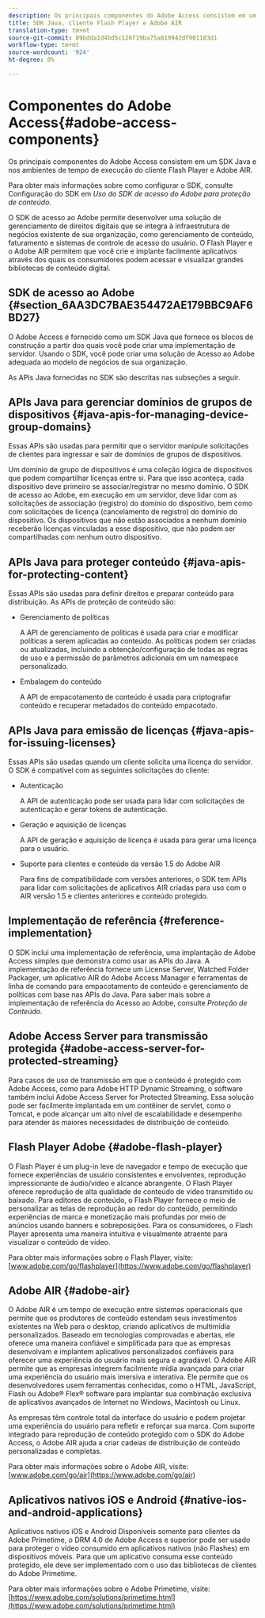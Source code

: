```yaml
---
description: Os principais componentes do Adobe Access consistem em um SDK Java e nos ambientes de tempo de execução do cliente Flash Player e Adobe AIR.
title: SDK Java, cliente Flash Player e Adobe AIR
translation-type: tm+mt
source-git-commit: 89bdda1d4bd5c126f19ba75a819942df901183d1
workflow-type: tm+mt
source-wordcount: '924'
ht-degree: 0%

---
```



# Componentes do Adobe Access{#adobe-access-components}

Os principais componentes do Adobe Access consistem em um SDK Java e nos ambientes de tempo de execução do cliente Flash Player e Adobe AIR.

Para obter mais informações sobre como configurar o SDK, consulte Configuração do SDK em *Uso do SDK de acesso do Adobe para proteção de conteúdo.*

O SDK de acesso ao Adobe permite desenvolver uma solução de gerenciamento de direitos digitais que se integra à infraestrutura de negócios existente de sua organização, como gerenciamento de conteúdo, faturamento e sistemas de controle de acesso do usuário. O Flash Player e o Adobe AIR permitem que você crie e implante facilmente aplicativos através dos quais os consumidores podem acessar e visualizar grandes bibliotecas de conteúdo digital.

## SDK de acesso ao Adobe {#section_6AA3DC7BAE354472AE179BBC9AF6BD27}

O Adobe Access é fornecido como um SDK Java que fornece os blocos de construção a partir dos quais você pode criar uma implementação de servidor. Usando o SDK, você pode criar uma solução de Acesso ao Adobe adequada ao modelo de negócios de sua organização.

As APIs Java fornecidas no SDK são descritas nas subseções a seguir.

## APIs Java para gerenciar domínios de grupos de dispositivos {#java-apis-for-managing-device-group-domains}

Essas APIs são usadas para permitir que o servidor manipule solicitações de clientes para ingressar e sair de domínios de grupos de dispositivos.

Um domínio de grupo de dispositivos é uma coleção lógica de dispositivos que podem compartilhar licenças entre si. Para que isso aconteça, cada dispositivo deve primeiro se associar/registrar no mesmo domínio. O SDK de acesso ao Adobe, em execução em um servidor, deve lidar com as solicitações de associação (registro) do domínio do dispositivo, bem como com solicitações de licença (cancelamento de registro) do domínio do dispositivo. Os dispositivos que não estão associados a nenhum domínio receberão licenças vinculadas a esse dispositivo, que não podem ser compartilhadas com nenhum outro dispositivo.

## APIs Java para proteger conteúdo {#java-apis-for-protecting-content}

Essas APIs são usadas para definir direitos e preparar conteúdo para distribuição. As APIs de proteção de conteúdo são:

* Gerenciamento de políticas

   A API de gerenciamento de políticas é usada para criar e modificar políticas a serem aplicadas ao conteúdo. As políticas podem ser criadas ou atualizadas, incluindo a obtenção/configuração de todas as regras de uso e a permissão de parâmetros adicionais em um namespace personalizado.

* Embalagem do conteúdo

   A API de empacotamento de conteúdo é usada para criptografar conteúdo e recuperar metadados do conteúdo empacotado.

## APIs Java para emissão de licenças {#java-apis-for-issuing-licenses}

Essas APIs são usadas quando um cliente solicita uma licença do servidor. O SDK é compatível com as seguintes solicitações do cliente:

* Autenticação

   A API de autenticação pode ser usada para lidar com solicitações de autenticação e gerar tokens de autenticação.

* Geração e aquisição de licenças

   A API de geração e aquisição de licença é usada para gerar uma licença para o usuário.

* Suporte para clientes e conteúdo da versão 1.5 do Adobe AIR

   Para fins de compatibilidade com versões anteriores, o SDK tem APIs para lidar com solicitações de aplicativos AIR criadas para uso com o AIR versão 1.5 e clientes anteriores e conteúdo protegido.

## Implementação de referência {#reference-implementation}

O SDK inclui uma implementação de referência, uma implantação de Adobe Access simples que demonstra como usar as APIs do Java. A implementação de referência fornece um License Server, Watched Folder Packager, um aplicativo AIR do Adobe Access Manager e ferramentas de linha de comando para empacotamento de conteúdo e gerenciamento de políticas com base nas APIs do Java. Para saber mais sobre a implementação de referência do Acesso ao Adobe, consulte *Proteção de Conteúdo*.

## Adobe Access Server para transmissão protegida {#adobe-access-server-for-protected-streaming}

Para casos de uso de transmissão em que o conteúdo é protegido com Adobe Access, como para Adobe HTTP Dynamic Streaming, o software também inclui Adobe Access Server for Protected Streaming. Essa solução pode ser facilmente implantada em um contêiner de servlet, como o Tomcat, e pode alcançar um alto nível de escalabilidade e desempenho para atender às maiores necessidades de distribuição de conteúdo.

## Flash Player Adobe {#adobe-flash-player}

O Flash Player é um plug-in leve de navegador e tempo de execução que fornece experiências de usuário consistentes e envolventes, reprodução impressionante de áudio/vídeo e alcance abrangente. O Flash Player oferece reprodução de alta qualidade de conteúdo de vídeo transmitido ou baixado. Para editores de conteúdo, o Flash Player fornece o meio de personalizar as telas de reprodução ao redor do conteúdo, permitindo experiências de marca e monetização mais profundas por meio de anúncios usando banners e sobreposições. Para os consumidores, o Flash Player apresenta uma maneira intuitiva e visualmente atraente para visualizar o conteúdo de vídeo.

Para obter mais informações sobre o Flash Player, visite: [www.adobe.com/go/flashplayer](https://www.adobe.com/go/flashplayer)

## Adobe AIR {#adobe-air}

O Adobe AIR é um tempo de execução entre sistemas operacionais que permite que os produtores de conteúdo estendam seus investimentos existentes na Web para o desktop, criando aplicativos de multimídia personalizados. Baseado em tecnologias comprovadas e abertas, ele oferece uma maneira confiável e simplificada para que as empresas desenvolvam e implantem aplicativos personalizados confiáveis para oferecer uma experiência do usuário mais segura e agradável. O Adobe AIR permite que as empresas integrem facilmente mídia avançada para criar uma experiência do usuário mais imersiva e interativa. Ele permite que os desenvolvedores usem ferramentas conhecidas, como o HTML, JavaScript, Flash ou Adobe® Flex® software para implantar sua combinação exclusiva de aplicativos avançados de Internet no Windows, Macintosh ou Linux.

As empresas têm controle total da interface do usuário e podem projetar uma experiência do usuário para refletir e reforçar sua marca. Com suporte integrado para reprodução de conteúdo protegido com o SDK do Adobe Access, o Adobe AIR ajuda a criar cadeias de distribuição de conteúdo personalizadas e completas.

Para obter mais informações sobre o Adobe AIR, visite: [www.adobe.com/go/air](https://www.adobe.com/go/air)

## Aplicativos nativos iOS e Android {#native-ios-and-android-applications}

Aplicativos nativos iOS e Android Disponíveis somente para clientes da Adobe Primetime, o DRM 4.0 de Adobe Access e superior pode ser usado para proteger o vídeo consumido em aplicativos nativos (não Flashes) em dispositivos móveis. Para que um aplicativo consuma esse conteúdo protegido, ele deve ser implementado com o uso das bibliotecas de clientes do Adobe Primetime.

Para obter mais informações sobre o Adobe Primetime, visite: [https://www.adobe.com/solutions/primetime.html](https://www.adobe.com/solutions/primetime.html)